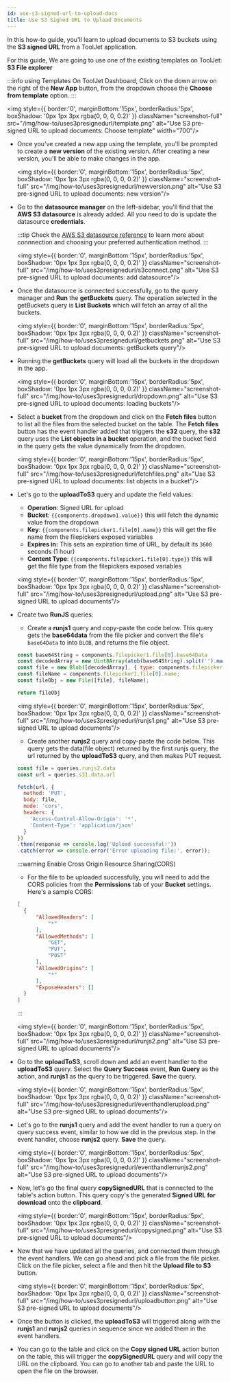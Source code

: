 ```yaml
---
id: use-s3-signed-url-to-upload-docs
title: Use S3 Signed URL to Upload Documents
---
```

<div style={{paddingBottom:'24px'}}>

In this how-to guide, you'll learn to upload documents to S3 buckets using the **S3 signed URL** from a ToolJet application. 

For this guide, We are going to use one of the existing templates on ToolJet: **S3 File explorer**

:::info using Templates
On ToolJet Dashboard, Click on the down arrow on the right of the **New App** button, from the dropdown choose the **Choose from template** option. 
:::

</div>

<div style={{textAlign: 'left'}}>

<img style={{ border:'0', marginBottom:'15px', borderRadius:'5px', boxShadow: '0px 1px 3px rgba(0, 0, 0, 0.2)' }} className="screenshot-full" src="/img/how-to/uses3presignedurl/template.png" alt="Use S3 pre-signed URL to upload documents: Choose template" width="700"/>

</div>  

- Once you've created a new app using the template, you'll be prompted to create a **new version** of the existing version. After creating a new version, you'll be able to make changes in the app.



  <div style={{textAlign: 'center'}}>

  <img style={{ border:'0', marginBottom:'15px', borderRadius:'5px', boxShadow: '0px 1px 3px rgba(0, 0, 0, 0.2)' }} className="screenshot-full" src="/img/how-to/uses3presignedurl/newversion.png" alt="Use S3 pre-signed URL to upload documents: new version"/>

  </div>

- Go to the **datasource manager** on the left-sidebar, you'll find that the **AWS S3 datasource** is already added. All you need to do is update the datasource **credentials**.

  :::tip
  Check the [AWS S3 datasource reference](/docs/data-sources/s3) to learn more about connnection and choosing your preferred authentication method.
  :::



  <div style={{textAlign: 'left'}}>

  <img style={{ border:'0', marginBottom:'15px', borderRadius:'5px', boxShadow: '0px 1px 3px rgba(0, 0, 0, 0.2)' }} className="screenshot-full" src="/img/how-to/uses3presignedurl/s3connect.png" alt="Use S3 pre-signed URL to upload documents: add datasource"/>

  </div>

- Once the datasource is connected successfully, go to the query manager and **Run** the **getBuckets** query. The operation selected in the getBuckets query is **List Buckets** which will fetch an array of all the buckets.



  <div style={{textAlign: 'center'}}>

  <img style={{ border:'0', marginBottom:'15px', borderRadius:'5px', boxShadow: '0px 1px 3px rgba(0, 0, 0, 0.2)' }} className="screenshot-full" src="/img/how-to/uses3presignedurl/getbuckets.png" alt="Use S3 pre-signed URL to upload documents: getBuckets query"/>

  </div>

- Running the **getBuckets** query will load all the buckets in the dropdown in the app.



  <div style={{textAlign: 'center'}}>

  <img style={{ border:'0', marginBottom:'15px', borderRadius:'5px', boxShadow: '0px 1px 3px rgba(0, 0, 0, 0.2)' }} className="screenshot-full" src="/img/how-to/uses3presignedurl/dropdown.png" alt="Use S3 pre-signed URL to upload documents: loading buckets"/>

  </div>

- Select a **bucket** from the dropdown and click on the **Fetch files** button to list all the files from the selected bucket on the table. The **Fetch files** button has the event handler added that triggers the **s32** query, the **s32** query uses the **List objects in a bucket** operation, and the bucket field in the query gets the value dynamically from the dropdown.



  <div style={{textAlign: 'center'}}>

  <img style={{ border:'0', marginBottom:'15px', borderRadius:'5px', boxShadow: '0px 1px 3px rgba(0, 0, 0, 0.2)' }} className="screenshot-full" src="/img/how-to/uses3presignedurl/fetchfiles.png" alt="Use S3 pre-signed URL to upload documents: list objects in a bucket"/>

  </div>

- Let's go to the **uploadToS3** query and update the field values:
  - **Operation**: Signed URL for upload
  - **Bucket**: `{{components.dropdown1.value}}` this will fetch the dynamic value from the dropdown
  - **Key**: `{{components.filepicker1.file[0].name}}` this will get the file name from the filepickers exposed variables
  - **Expires in:** This sets an expiration time of URL, by default its `3600` seconds (1 hour)
  - **Content Type**: `{{components.filepicker1.file[0].type}}` this will get the file type from the filepickers exposed variables



  <div style={{textAlign: 'center'}}>

  <img style={{ border:'0', marginBottom:'15px', borderRadius:'5px', boxShadow: '0px 1px 3px rgba(0, 0, 0, 0.2)' }} className="screenshot-full" src="/img/how-to/uses3presignedurl/upload.png" alt="Use S3 pre-signed URL to upload documents"/>

  </div>

- Create two **RunJS** queries: 
  - Create a **runjs1** query and copy-paste the code below. This query gets the **base64data** from the file picker and convert the file's `base64Data` to into `BLOB`, and returns the file object.
  ```js
  const base64String = components.filepicker1.file[0].base64Data
  const decodedArray = new Uint8Array(atob(base64String).split('').map(c => c.charCodeAt(0)));
  const file = new Blob([decodedArray], { type: components.filepicker1.file[0].type });
  const fileName = components.filepicker1.file[0].name;
  const fileObj = new File([file], fileName); 
  
  return fileObj
  ```



  <div style={{textAlign: 'center'}}>

  <img style={{ border:'0', marginBottom:'15px', borderRadius:'5px', boxShadow: '0px 1px 3px rgba(0, 0, 0, 0.2)' }} className="screenshot-full" src="/img/how-to/uses3presignedurl/runjs1.png" alt="Use S3 pre-signed URL to upload documents"/>

  </div>

  - Create another **runjs2** query and copy-paste the code below. This query gets the data(file object) returned by the first runjs query, the url returned by the **uploadToS3** query, and then makes PUT request.
  ```js
  const file = queries.runjs2.data
  const url = queries.s31.data.url

  fetch(url, {
    method: 'PUT',
    body: file,
    mode: 'cors',
    headers: {
      'Access-Control-Allow-Origin': '*',
      'Content-Type': 'application/json'
    }
  })
  .then(response => console.log('Upload successful!'))
  .catch(error => console.error('Error uploading file:', error));
  ```
  :::warning Enable Cross Origin Resource Sharing(CORS)
  - For the file to be uploaded successfully, you will need to add the CORS policies from the **Permissions** tab of your **Bucket** settings. Here's a sample CORS:
  ```json
  [
    {
        "AllowedHeaders": [
            "*"
        ],
        "AllowedMethods": [
            "GET",
            "PUT",
            "POST"
        ],
        "AllowedOrigins": [
            "*"
        ],
        "ExposeHeaders": []
    }
  ]
  ```
  :::



  <div style={{textAlign: 'center'}}>

  <img style={{ border:'0', marginBottom:'15px', borderRadius:'5px', boxShadow: '0px 1px 3px rgba(0, 0, 0, 0.2)' }} className="screenshot-full" src="/img/how-to/uses3presignedurl/runjs2.png" alt="Use S3 pre-signed URL to upload documents"/>

  </div>

- Go to the **uploadToS3**, scroll down and add an event handler to the **uploadToS3** query. Select the **Query Success** event, **Run Query** as the action, and **runjs1** as the query to be triggered. **Save** the query.


  <div style={{textAlign: 'center'}}>

  <img style={{ border:'0', marginBottom:'15px', borderRadius:'5px', boxShadow: '0px 1px 3px rgba(0, 0, 0, 0.2)' }} className="screenshot-full" src="/img/how-to/uses3presignedurl/eventhandlerupload.png" alt="Use S3 pre-signed URL to upload documents"/>

  </div>

- Let's go to the **runjs1** query and add the event handler to run a query on query success event, similar to how we did in the previous step. In the event handler, choose **runjs2** query. **Save** the query.


  <div style={{textAlign: 'center'}}>

  <img style={{ border:'0', marginBottom:'15px', borderRadius:'5px', boxShadow: '0px 1px 3px rgba(0, 0, 0, 0.2)' }} className="screenshot-full" src="/img/how-to/uses3presignedurl/eventhandlerrunjs2.png" alt="Use S3 pre-signed URL to upload documents"/>

  </div>

- Now, let's go the final query **copySignedURL** that is connected to the table's action button. This query copy's the generated **Signed URL for download** onto the **clipboard**.


  <div style={{textAlign: 'center'}}>

  <img style={{ border:'0', marginBottom:'15px', borderRadius:'5px', boxShadow: '0px 1px 3px rgba(0, 0, 0, 0.2)' }} className="screenshot-full" src="/img/how-to/uses3presignedurl/copysigned.png" alt="Use S3 pre-signed URL to upload documents"/>

  </div>

- Now that we have updated all the queries, and connected them through the event handlers. We can go ahead and pick a file from the file picker. Click on the file picker, select a file and then hit the **Upload file to S3** button.


  <div style={{textAlign: 'center'}}>

  <img style={{ border:'0', marginBottom:'15px', borderRadius:'5px', boxShadow: '0px 1px 3px rgba(0, 0, 0, 0.2)' }} className="screenshot-full" src="/img/how-to/uses3presignedurl/uploadbutton.png" alt="Use S3 pre-signed URL to upload documents"/>

  </div>

- Once the button is clicked, the **uploadToS3** will triggered along with the **runjs1** and **runjs2** queries in sequence since we added them in the event handlers.

- You can go to the table and click on the **Copy signed URL** action button on the table, this will trigger the **copySignedURL** query and will copy the URL on the clipboard. You can go to another tab and paste the URL to open the file on the browser.

